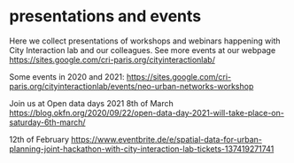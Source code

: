 # presentations and events
Here we collect presentations of workshops and webinars happening with City Interaction lab and our colleagues.
See more events at our webpage 
https://sites.google.com/cri-paris.org/cityinteractionlab/

Some events in 2020 and 2021: 
https://sites.google.com/cri-paris.org/cityinteractionlab/events/neo-urban-networks-workshop

Join us at Open data days 2021 
8th of March 
https://blog.okfn.org/2020/09/22/open-data-day-2021-will-take-place-on-saturday-6th-march/

12th of February 
https://www.eventbrite.de/e/spatial-data-for-urban-planning-joint-hackathon-with-city-interaction-lab-tickets-137419271741
